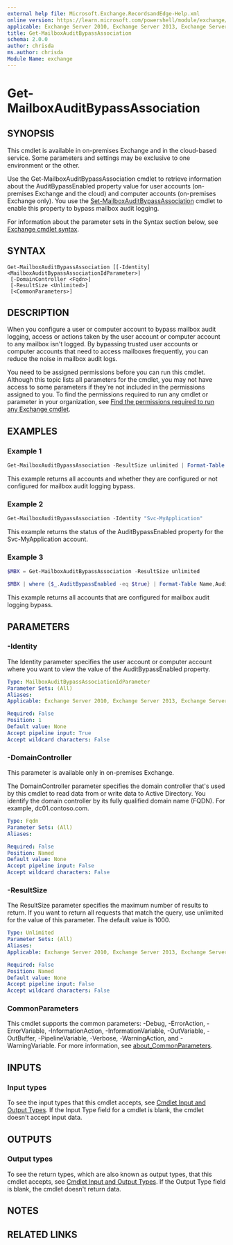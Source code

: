 ```yaml
---
external help file: Microsoft.Exchange.RecordsandEdge-Help.xml
online version: https://learn.microsoft.com/powershell/module/exchange/get-mailboxauditbypassassociation
applicable: Exchange Server 2010, Exchange Server 2013, Exchange Server 2016, Exchange Server 2019, Exchange Online
title: Get-MailboxAuditBypassAssociation
schema: 2.0.0
author: chrisda
ms.author: chrisda
Module Name: exchange
---
```


# Get-MailboxAuditBypassAssociation

## SYNOPSIS
This cmdlet is available in on-premises Exchange and in the cloud-based service. Some parameters and settings may be exclusive to one environment or the other.

Use the Get-MailboxAuditBypassAssociation cmdlet to retrieve information about the AuditBypassEnabled property value for user accounts (on-premises Exchange and the cloud) and computer accounts (on-premises Exchange only). You use the [Set-MailboxAuditBypassAssociation](https://learn.microsoft.com/powershell/module/exchange/set-mailboxauditbypassassociation) cmdlet to enable this property to bypass mailbox audit logging.

For information about the parameter sets in the Syntax section below, see [Exchange cmdlet syntax](https://learn.microsoft.com/powershell/exchange/exchange-cmdlet-syntax).

## SYNTAX

```
Get-MailboxAuditBypassAssociation [[-Identity] <MailboxAuditBypassAssociationIdParameter>]
 [-DomainController <Fqdn>]
 [-ResultSize <Unlimited>]
 [<CommonParameters>]
```

## DESCRIPTION
When you configure a user or computer account to bypass mailbox audit logging, access or actions taken by the user account or computer account to any mailbox isn't logged. By bypassing trusted user accounts or computer accounts that need to access mailboxes frequently, you can reduce the noise in mailbox audit logs.

You need to be assigned permissions before you can run this cmdlet. Although this topic lists all parameters for the cmdlet, you may not have access to some parameters if they're not included in the permissions assigned to you. To find the permissions required to run any cmdlet or parameter in your organization, see [Find the permissions required to run any Exchange cmdlet](https://learn.microsoft.com/powershell/exchange/find-exchange-cmdlet-permissions).

## EXAMPLES

### Example 1
```powershell
Get-MailboxAuditBypassAssociation -ResultSize unlimited | Format-Table Name,AuditBypassEnabled
```

This example returns all accounts and whether they are configured or not configured for mailbox audit logging bypass.

### Example 2
```powershell
Get-MailboxAuditBypassAssociation -Identity "Svc-MyApplication"
```

This example returns the status of the AuditBypassEnabled property for the Svc-MyApplication account.

### Example 3
```powershell
$MBX = Get-MailboxAuditBypassAssociation -ResultSize unlimited

$MBX | where {$_.AuditBypassEnabled -eq $true} | Format-Table Name,AuditBypassEnabled
```

This example returns all accounts that are configured for mailbox audit logging bypass.

## PARAMETERS

### -Identity
The Identity parameter specifies the user account or computer account where you want to view the value of the AuditBypassEnabled property.

```yaml
Type: MailboxAuditBypassAssociationIdParameter
Parameter Sets: (All)
Aliases:
Applicable: Exchange Server 2010, Exchange Server 2013, Exchange Server 2016, Exchange Server 2019, Exchange Online

Required: False
Position: 1
Default value: None
Accept pipeline input: True
Accept wildcard characters: False
```

### -DomainController
This parameter is available only in on-premises Exchange.

The DomainController parameter specifies the domain controller that's used by this cmdlet to read data from or write data to Active Directory. You identify the domain controller by its fully qualified domain name (FQDN). For example, dc01.contoso.com.

```yaml
Type: Fqdn
Parameter Sets: (All)
Aliases:

Required: False
Position: Named
Default value: None
Accept pipeline input: False
Accept wildcard characters: False
```

### -ResultSize
The ResultSize parameter specifies the maximum number of results to return. If you want to return all requests that match the query, use unlimited for the value of this parameter. The default value is 1000.

```yaml
Type: Unlimited
Parameter Sets: (All)
Aliases:
Applicable: Exchange Server 2010, Exchange Server 2013, Exchange Server 2016, Exchange Server 2019, Exchange Online

Required: False
Position: Named
Default value: None
Accept pipeline input: False
Accept wildcard characters: False
```

### CommonParameters
This cmdlet supports the common parameters: -Debug, -ErrorAction, -ErrorVariable, -InformationAction, -InformationVariable, -OutVariable, -OutBuffer, -PipelineVariable, -Verbose, -WarningAction, and -WarningVariable. For more information, see [about_CommonParameters](https://go.microsoft.com/fwlink/p/?LinkID=113216).

## INPUTS

### Input types
To see the input types that this cmdlet accepts, see [Cmdlet Input and Output Types](https://go.microsoft.com/fwlink/p/?LinkId=616387). If the Input Type field for a cmdlet is blank, the cmdlet doesn't accept input data.

## OUTPUTS

### Output types
To see the return types, which are also known as output types, that this cmdlet accepts, see [Cmdlet Input and Output Types](https://go.microsoft.com/fwlink/p/?LinkId=616387). If the Output Type field is blank, the cmdlet doesn't return data.

## NOTES

## RELATED LINKS

